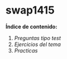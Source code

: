 # swap1415

**Índice de contenido:**

1. *Preguntas tipo test*
2. *Ejercicios del tema*
3. *Practicas*

